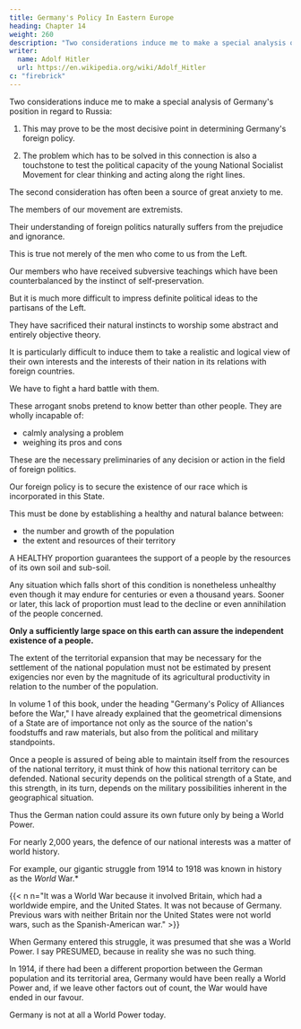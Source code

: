 ```yaml
---
title: Germany's Policy In Eastern Europe
heading: Chapter 14
weight: 260
description: "Two considerations induce me to make a special analysis of Germany's position in regard to Russia"
writer:
  name: Adolf Hitler
  url: https://en.wikipedia.org/wiki/Adolf_Hitler
c: "firebrick"
---
```




Two considerations induce me to make a special analysis of Germany's position in regard to Russia:

1. This may prove to be the most decisive point in determining Germany's foreign policy.

2. The problem which has to be solved in this connection is also a touchstone to test the political capacity of the young National Socialist Movement for clear thinking and acting along the right lines.


The second consideration has often been a source of great anxiety to me. 

The members of our movement are extremists. 

 <!-- not recruited from circles which are habitually indifferent to public affairs, but mostly from among men who hold more or less extreme views.  -->

Their understanding of foreign politics naturally suffers from the prejudice and ignorance. 

 <!-- inadequate knowledge of those circles to which they were formerly attached by political and ideological ties.  -->

This is true not merely of the men who come to us from the Left. 

Our members who have received subversive teachings which have been counterbalanced by the instinct of self-preservation.

<!-- On the contrary, however subversive may have been the kind of teaching they formerly received in regard to these problems, in very many cases this was at least partly  residue of sound and natural instincts which remained.

In such cases it is only necessary to substitute a better teaching in place of the earlier influences, in order to transform the  into valuable assets. -->

<!-- and other sound instincts -->

But it is much more difficult to impress definite political ideas to the partisans of the Left. 

<!-- on the minds of men whose earlier political education was not less nonsensical and illogical than that given   -->

They have sacrificed their natural instincts to worship some abstract and entirely objective theory.

It is particularly difficult to induce them to take a realistic and logical view of their own interests and the interests of their nation in its relations with foreign countries. 

 <!-- representatives of our so-called intellectual circles -->

<!-- Their minds are overladen with a huge burden of prejudices and absurd ideas and they have lost or renounced every instinct of selfpreservation. With those men also the National Socialist Movement  -->

We have to fight a hard battle with them. 

<!-- And the struggle is all the harder because, though very often they are utterly incompetent, they are so self-conceited that, without the slightest justification, they look down with disdain on ordinary commonsense people.  -->

These arrogant snobs pretend to know better than other people. They are wholly incapable of:
- calmly analysing a problem
- weighing its pros and cons

These are the necessary preliminaries of any decision or action in the field of foreign politics.

<!-- It is just this circle which is beginning to-day to divert our foreign policy into most
disastrous directions and turn it away from the task of promoting the real interests of
the nation. 

Seeing that they do this in order to serve their own fantastic ideologies, I feel
myself obliged to take the greatest pains in laying before my own colleagues a clear
exposition of the most important problem in our foreign policy, namely, our position in
relation to Russia. 

I shall deal with it, as thoroughly as may be necessary to make it
generally understood and as far as the limits of this book permit. Let me begin by laying
down the following postulate: -->

<!-- When we speak of foreign politics we understand that domain of government which has set before it the task of managing the affairs of a nation in its relations with the rest of the world. Now the guiding principles which must be followed in managing these affairs must be based on the definite facts that are at hand. Moreover, as National Socialists, we must lay down the following axiom regarding the manner in which the
foreign policy of a People's State should be conducted: -->


Our foreign policy is to secure the existence of our race which is incorporated in this State.

This must be done by establishing a healthy and natural balance between:
- the number and growth of the population 
- the extent and resources of their territory

<!-- That balance must be such that it accords with the vital necessities of the people. -->

A HEALTHY proportion guarantees the support of a people by the resources of its own soil and sub-soil. 

Any situation which falls short of this condition is nonetheless unhealthy even though it may endure for centuries or even a thousand years. Sooner or later, this lack of proportion must lead to the decline or even annihilation of the people concerned.

**Only a sufficiently large space on this earth can assure the independent existence of a people.**

The extent of the territorial expansion that may be necessary for the settlement of the national population must not be estimated by present exigencies nor even by the magnitude of its agricultural productivity in relation to the number of the population.

In volume 1 of this book, under the heading "Germany's Policy of Alliances before the War," I have already explained that the geometrical dimensions of a State are of importance not only as the source of the nation's foodstuffs and raw materials, but also from the political and military standpoints. 

Once a people is assured of being able to maintain itself from the resources of the national territory, it must think of how this national territory can be defended. National security depends on the political strength of a State, and this strength, in its turn, depends on the military possibilities inherent in the geographical situation.

Thus the German nation could assure its own future only by being a World Power. 

For nearly 2,000 years, the defence of our national interests was a matter of world history.

For example, our gigantic struggle from 1914 to 1918 was known in history as the *World* War.*

{{< n n="It was a World War because it involved Britain, which had a worldwide empire, and the United States. It was not because of Germany. Previous wars with neither Britain nor the United States were not world wars, such as the Spanish-American war." >}}

When Germany entered this struggle, it was presumed that she was a World Power. I say PRESUMED, because in reality she was no such thing. 

In 1914, if there had been a different proportion between the German population and its territorial area, Germany would have been really a World Power and, if we leave other factors out of count, the War would have ended in our favour.

<!-- It is not my task nor my intention here to discuss what would have happened if certain
conditions had been fulfilled. But I feel it absolutely incumbent on me to show the
present conditions in their bare and unadorned reality, insisting on the weakness
inherent in them, so that at least in the ranks of the National Socialist Movement they
should receive the necessary recognition. -->

Germany is not at all a World Power today.

<!-- Our present military weakness could be overcome. But we still would have no claim to be called a World Power.

What importance on earth has a State in which the proportion between the size of the
population and the territorial area is so miserable as in the present German REICH? 

At an epoch in which the world is being gradually portioned out among States many of whom almost embrace whole continents one cannot speak of a World Power in the case of a State whose political motherland is confined to a territorial area of barely fivehundred-thousand square kilometres.

Looked at purely from the territorial point of view,  -->


